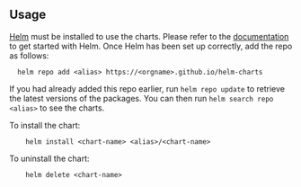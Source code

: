 ## Usage

[Helm](https://helm.sh) must be installed to use the charts. Please refer to the [documentation](https://helm.sh/docs) to get started with Helm. Once Helm has been set up correctly, add the repo as follows:

```shell
  helm repo add <alias> https://<orgname>.github.io/helm-charts
```

If you had already added this repo earlier, run `helm repo update` to retrieve the latest versions of the packages. You can then run `helm search repo <alias>` to see the charts.

To install the <chart-name> chart:

```shell
    helm install <chart-name> <alias>/<chart-name>
```

To uninstall the <chart-name> chart:

```shell
    helm delete <chart-name>
```
